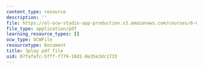 ```yaml
---
content_type: resource
description: ''
file: https://ol-ocw-studio-app-production.s3.amazonaws.com/courses/8-01sc-classical-mechanics-fall-2016/07fafafc5ffff77918d10e35e3dc1733_6-7BOpZ2k04.pdf
file_type: application/pdf
learning_resource_types: []
ocw_type: OCWFile
resourcetype: Document
title: 3play pdf file
uid: 07fafafc-5fff-f779-18d1-0e35e3dc1733
---
```

